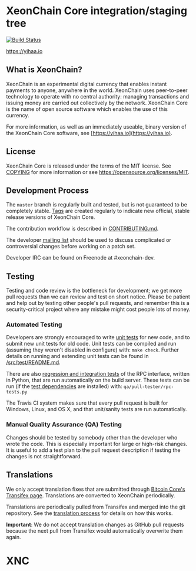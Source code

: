 XeonChain Core integration/staging tree
=====================================

[![Build Status](https://travis-ci.org/xeonchain/XNC.svg?branch=master)](https://travis-ci.org/xeonchain/XNC)

https://yihaa.io

What is XeonChain?
----------------

XeonChain is an experimental digital currency that enables instant payments to
anyone, anywhere in the world. XeonChain uses peer-to-peer technology to operate
with no central authority: managing transactions and issuing money are carried
out collectively by the network. XeonChain Core is the name of open source
software which enables the use of this currency.

For more information, as well as an immediately useable, binary version of
the XeonChain Core software, see [https://yihaa.io](https://yihaa.io).

License
-------

XeonChain Core is released under the terms of the MIT license. See [COPYING](COPYING) for more
information or see https://opensource.org/licenses/MIT.

Development Process
-------------------

The `master` branch is regularly built and tested, but is not guaranteed to be
completely stable. [Tags](https://github.com/xeonchain/XNC/tags) are created
regularly to indicate new official, stable release versions of XeonChain Core.

The contribution workflow is described in [CONTRIBUTING.md](CONTRIBUTING.md).

The developer [mailing list](https://groups.google.com/forum/#!forum/xeonchain-dev)
should be used to discuss complicated or controversial changes before working
on a patch set.

Developer IRC can be found on Freenode at #xeonchain-dev.

Testing
-------

Testing and code review is the bottleneck for development; we get more pull
requests than we can review and test on short notice. Please be patient and help out by testing
other people's pull requests, and remember this is a security-critical project where any mistake might cost people
lots of money.

### Automated Testing

Developers are strongly encouraged to write [unit tests](src/test/README.md) for new code, and to
submit new unit tests for old code. Unit tests can be compiled and run
(assuming they weren't disabled in configure) with: `make check`. Further details on running
and extending unit tests can be found in [/src/test/README.md](/src/test/README.md).

There are also [regression and integration tests](/qa) of the RPC interface, written
in Python, that are run automatically on the build server.
These tests can be run (if the [test dependencies](/qa) are installed) with: `qa/pull-tester/rpc-tests.py`

The Travis CI system makes sure that every pull request is built for Windows, Linux, and OS X, and that unit/sanity tests are run automatically.

### Manual Quality Assurance (QA) Testing

Changes should be tested by somebody other than the developer who wrote the
code. This is especially important for large or high-risk changes. It is useful
to add a test plan to the pull request description if testing the changes is
not straightforward.

Translations
------------

We only accept translation fixes that are submitted through [Bitcoin Core's Transifex page](https://www.transifex.com/projects/p/bitcoin/).
Translations are converted to XeonChain periodically.

Translations are periodically pulled from Transifex and merged into the git repository. See the
[translation process](doc/translation_process.md) for details on how this works.

**Important**: We do not accept translation changes as GitHub pull requests because the next
pull from Transifex would automatically overwrite them again.
# XNC
